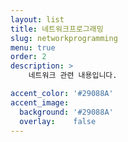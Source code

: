 ```yaml
---
layout: list
title: 네트워크프로그래밍
slug: networkprogramming
menu: true
order: 2
description: >
    네트워크 관련 내용입니다.

accent_color: '#29088A'
accent_image:
  background: '#29088A'
  overlay:    false
---
```

